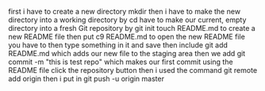 first i have to create a new directory mkdir
then i have to make the new directory into a working directory by cd
have to make our current, empty directory into a fresh Git repository by git init
touch README.md to create a new README file 
then put c9 README.md to open the new README file
you have to then type something in it and save
then include git add README.md which adds our new file to the staging area
then we add git commit -m "this is test repo" which makes our first commit using the README file
click the repository button
then i used the command git remote add origin
then i put in git push -u origin master
